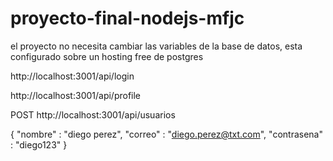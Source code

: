 # proyecto-final-nodejs-mfjc

el proyecto no necesita cambiar las variables de la base de datos, esta configurado sobre un hosting free de postgres

http://localhost:3001/api/login

http://localhost:3001/api/profile

POST
http://localhost:3001/api/usuarios

{
    "nombre" : "diego perez",
    "correo" : "diego.perez@txt.com",
    "contrasena" : "diego123"
}